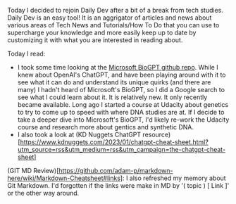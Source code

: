 Today I decided to rejoin Daily Dev after a bit of a break from tech studies.  Daily Dev is an easy tool!  It is an aggrigator of articles and news about various areas of Tech News and Tutorials/How To Do that you can use to supercharge your knowledge and more easily keep up to date by customizing it with what you are interested in reading about. 

Today I read: 
* I took some time looking at the [Microsoft BioGPT github repo](https://github.com/microsoft/BioGPT).  While I knew about OpenAI's ChatGPT, and have been playing around with it to see what it can do and understand its unique quirks (and there are many) I hadn't heard of Microsoft's BioGPT, so I did a Google search to see what I could learn about it.  It is relatively new.  It only recently became available.  Long ago I started a course at Udacity about genetics to try to come up to speed with where DNA studies are at.  If I decide to take a deeper dive into Microsoft's BioGPT, I'd likely re-work the Udacity course and research more about gentics and synthetic DNA. 
* I also took a look at (KD Nuggets ChatGPT resource)[https://www.kdnuggets.com/2023/01/chatgpt-cheat-sheet.html?utm_source=rss&utm_medium=rss&utm_campaign=the-chatgpt-cheat-sheet]

(GIT MD Review)[https://github.com/adam-p/markdown-here/wiki/Markdown-Cheatsheet#links]: I also refreshed my memory about Git Markdown.  I'd forgotten if the links were make in MD by '( topic ) [ Link ]' or the other way around.  
